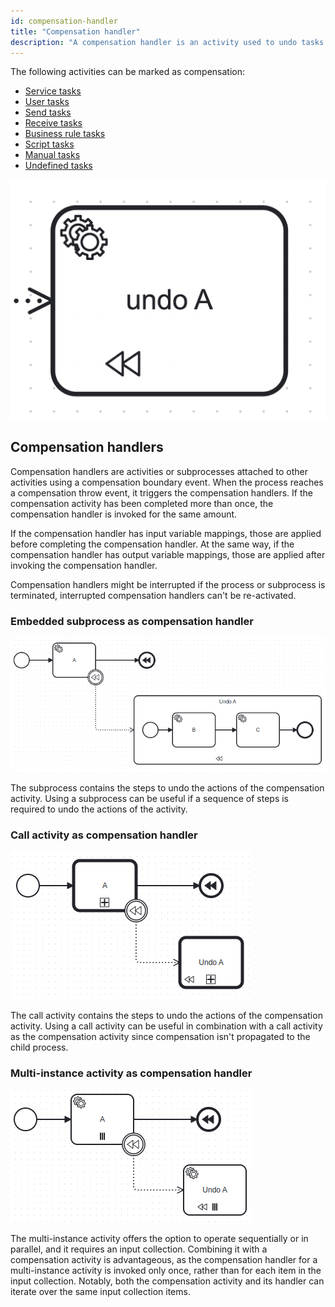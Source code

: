 ```yaml
---
id: compensation-handler
title: "Compensation handler"
description: "A compensation handler is an activity used to undo tasks that have already been executed."
---
```


The following activities can be marked as compensation:

- [Service tasks](../service-tasks/service-tasks.md)
- [User tasks](../user-tasks/user-tasks.md)
- [Send tasks](../send-tasks/send-tasks.md)
- [Receive tasks](../receive-tasks/receive-tasks.md)
- [Business rule tasks](../business-rule-tasks/business-rule-tasks.md)
- [Script tasks](../script-tasks/script-tasks.md)
- [Manual tasks](../manual-tasks/manual-tasks.md)
- [Undefined tasks](../undefined-tasks/undefined-tasks.mdx)

![Compensation marker example](assets/compensation-marker-example.png)

## Compensation handlers

Compensation handlers are activities or subprocesses attached to other activities using a compensation boundary event. When the process reaches a compensation throw event, it triggers the compensation handlers. If the compensation activity has been completed more than once, the compensation handler is invoked for the same amount.

If the compensation handler has input variable mappings, those are applied before completing the compensation handler. At the same way, if the compensation handler has output variable mappings, those are applied after invoking the compensation handler.

Compensation handlers might be interrupted if the process or subprocess is terminated, interrupted compensation handlers can't be re-activated.

### Embedded subprocess as compensation handler

![Process with subprocess as compensation handler](assets/subprocess-compensation-handler.png)

The subprocess contains the steps to undo the actions of the compensation activity. Using a subprocess can be useful if a sequence of steps is required to undo the actions of the activity.

### Call activity as compensation handler

![Process with call activity as compensation handler](assets/call-activity-compensation-handler.png)

The call activity contains the steps to undo the actions of the compensation activity. Using a call activity can be useful in combination with a call activity as the compensation activity since compensation isn't propagated to the child process.

### Multi-instance activity as compensation handler

![Process with multi instance activity as compensation handler](assets/multi-instance-compensation-handler.png)

The multi-instance activity offers the option to operate sequentially or in parallel, and it requires an input collection. Combining it with a compensation activity is advantageous, as the compensation handler for a multi-instance activity is invoked only once, rather than for each item in the input collection. Notably, both the compensation activity and its handler can iterate over the same input collection items.

